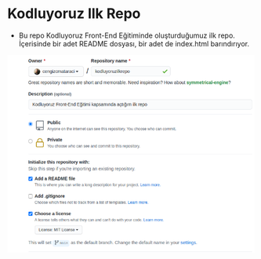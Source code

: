 # Kodluyoruz Ilk Repo
* Bu repo Kodluyoruz Front-End Eğitiminde oluşturduğumuz ilk repo. İçerisinde bir adet README dosyası, bir adet de index.html barındırıyor. 

![Kodluyoruz Odev](https://raw.githubusercontent.com/Kodluyoruz/taskforce/main/git/odev1/figures/github.png)